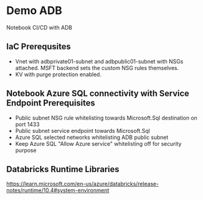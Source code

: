 # Demo ADB
Notebook CI/CD with ADB

## IaC Prerequsites
- Vnet with adbprivate01-subnet and adbpublic01-subnet with NSGs attached. MSFT backend sets the custom NSG rules themselves.
- KV with purge protection enabled.

## Notebook Azure SQL connectivity with Service Endpoint Prerequisites
- Public subnet NSG rule whitelisting towards Microsoft.Sql destination on port 1433
- Public subnet service endpoint towards Microsoft.Sql
- Azure SQL selected networks whitelisting ADB public subnet
- Keep Azure SQL "Allow Azure service" whitelisting off for security purpose

## Databricks Runtime Libraries
https://learn.microsoft.com/en-us/azure/databricks/release-notes/runtime/10.4#system-environment
